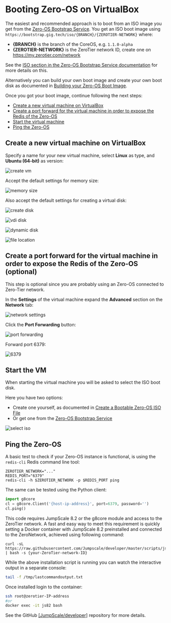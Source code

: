 # Booting Zero-OS on VirtualBox

The easiest and recommended approach is to boot from an ISO image you get from the [Zero-OS Bootstrap Service](https://bootstrap.gig.tech/). You get an ISO boot image using `https://bootstrap.gig.tech/iso/{BRANCH}/{ZEROTIER-NETWORK}` where:

- **{BRANCH}** is the branch of the CoreOS, e.g. `1.1.0-alpha`
- **{ZEROTIER-NETWORK}** is the ZeroTier network ID, create one on https://my.zerotier.com/network

See the [ISO section in the Zero-OS Bootstrap Service documentation](../bootstrap/bootstrap.md#iso) for more details on this.

Alternatively you can build your own boot image and create your own boot disk as documented in [Building your Zero-OS Boot Image](../building/building.md).

Once you got your boot image, continue following the next steps:

- [Create a new virtual machine on VirtualBox](#create-vm)
- [Create a port forward for the virtual machine in order to expose the Redis of the Zero-OS](#create-portforward)
- [Start the virtual machine](#start-vm)
- [Ping the Zero-OS](#ping-core0)


<a id="create-vm"></a>
## Create a new virtual machine on VirtualBox  

Specify a name for your new virtual machine, select **Linux** as type, and **Ubuntu (64-bit)** as version:  

![create vm](images/create_vm.png)  

Accept the default settings for memory size:

![memory size](images/memory_size.png)  

Also accept the default settings for creating a virtual disk:

![create disk](images/create_disk.png)  

![vdi disk](images/vdi_disk.png)  

![dynamic disk](images/dynamically_allocated.png)

![file location](images/file_location.png)


<a id="create-portforward"></a>

## Create a port forward for the virtual machine in order to expose the Redis of the Zero-OS (optional)

This step is optional since you are probably using an Zero-OS connected to Zero-Tier network.

In the **Settings** of the virtual machine expand the **Advanced** section on the **Network** tab:

![network settings](images/network_settings.png)

Click the **Port Forwarding** button:

![port forwarding](images/port_forwarding.png)

Forward port 6379:

![6379](images/6379.png)


<a id="start-vm"></a>
## Start the VM

When starting the virtual machine you will be asked to select the ISO boot disk.

Here you have two options:
- Create one yourself, as documented in [Create a Bootable Zero-OS ISO File](iso.md)
- Or get one from the [Zero-OS Bootstrap Service](https://bootstrap.gig.tech/)

![select iso](images/select_iso.png)


<a id="ping-core0"></a>
## Ping the Zero-OS

A basic test to check if your Zero-OS instance is functional, is using the `redis-cli` Redis command line tool:
```
ZEROTIER_NETWORK="..."
REDIS_PORT="6379"
redis-cli -h $ZEROTIER_NETWORK -p $REDIS_PORT ping
```

The same can be tested using the Python client:

```python
import g8core
cl = g8core.Client('{host-ip-address}', port=6379, password='')
cl.ping()
```

This code requires JumpScale 8.2 or the g8core module and access to the ZeroTier network. A fast and easy way to meet this requirement is quickly setting a Docker container with JumpScale 8.2 preinstalled and connected to the ZeroNetwork, achieved using following command:
```
curl -sL https://raw.githubusercontent.com/Jumpscale/developer/master/scripts/js_builder_js82_zerotier.sh | bash -s {your-ZeroTier-network-ID}
```

While the above installation script is running you can watch the interactive output in a separate console:
```bash
tail -f /tmp/lastcommandoutput.txt
```

Once installed login to the container:
```bash
ssh root@zerotier-IP-address
#or
docker exec -it js82 bash
```

See the GitHub [\[JumpScale/developer\]](https://github.com/Jumpscale/developer/blob/master/docs/installjs8_details.md) repository for more details.
